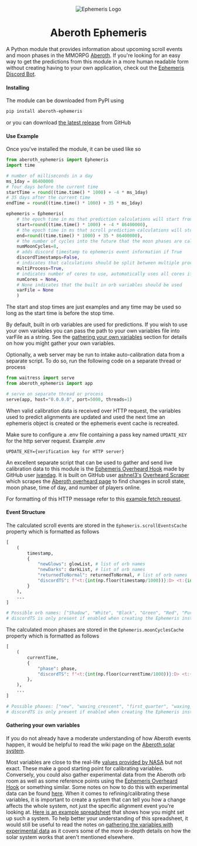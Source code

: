 <div style="user-select: none;" align="center">
    
![Ephemeris Logo](https://github.com/user-attachments/assets/ff091f40-9b89-453d-9692-cf10c9500475)
    
</div>

<h1 align="center">Aberoth Ephemeris</h1>

<p>A Python module that provides information about upcoming scroll events and moon phases in the MMORPG <a href="https://www.aberoth.com">Aberoth</a>. If you're looking for an easy way to get the predictions from this module in a more human readable form without creating having to your own application, check out the <a href="https://github.com/aberoth-community/ephemeris-discord-bot">Ephemeris Discord Bot</a>.</p>

#### Installing
The module can be downloaded from PyPI using

```bash
pip install aberoth-ephemeris
```
or you can download [the latest release](https://github.com/jvandag/aberoth-ephemeris/releases) from GitHub
#### Use Example
Once you've installed the module, it can be used like so
```python
from aberoth_ephemeris import Ephemeris
import time

# number of milliseconds in a day
ms_1day = 86400000
# four days before the current time
startTime = round((time.time() * 1000) + -4 * ms_1day)
# 35 days after the current time
endTime = round((time.time() * 1000) + 35 * ms_1day)

ephemeris = Ephemeris(
    # the epoch time in ms that prediction calculations will start from
    start=round((time.time() * 1000) + -4 * 86400000),
    # the epoch time in ms that scroll prediction calculations will stop at
    end=round((time.time() * 1000) + 35 * 86400000),
    # the number of cycles into the future that the moon phases are calculated for
    numMoonCycles=8, 
    # adds discord timestamp to ephemeris event information if True
    discordTimestamps=False,
    # indicates that calculations should be split between multiple processes/cores
    multiProcess=True,
    # indicates number of cores to use, automatically uses all cores if None
    numCores = None,
    # None indicates that the built in orb variables should be used
    varFile = None
    )
```
The start and stop times are just examples and any time may be used so long as the start time is before the stop time.

By default, built in orb variables are used for predictions. If you wish to use your own variables you can pass the path to your own variables file into varFile as a string. See the [gathering your own variables](#gathering-your-own-variables) section for details on how you might gather your own variables.

Optionally, a web server may be run to intake auto-calibration data from a separate script. To do so, run the following code on a separate thread or process

```python
from waitress import serve
from aberoth_ephemeris import app

# serve on separate thread or process
serve(app, host="0.0.0.0", port=5000, threads=1)
```
When valid calibration data is received over HTTP request, the variables used to predict alignments are updated and used the next time an ephemeris object is created or the ephemeris event cache is recreated.

Make sure to configure a .env file containing a pass key named `UPDATE_KEY` for the http server request. 
Example .env
```
UPDATE_KEY={verification key for HTTP server}
```

An excellent separate script that can be used to gather and send live calibration data to this module is the [Ephemeris Overheard Hook](https://github.com/aberoth-community/ephemeris-overheard-hook/tree/main) made by GitHub user [jvandag](https://github.com/jvandag). It is built on GitHub user [ashnel3's](https://github.com/ashnel3) [Overheard Scraper](https://github.com/aberoth-community/overheard) which scrapes the [Aberoth overheard page](https://aberoth.com/highscore/overheard.html) to find changes in scroll state, moon phase, time of day, and number of players online.

For formatting of this HTTP message refer to this [example fetch request](aberoth_ephemeris/UpdateWebServer/exampleCalibrationMsg.js).

#### Event Structure
The calculated scroll events are stored in the `Ephemeris.scrollEventsCache` property which is formatted as follows
```python
[
    (
        timestamp,
        {
            "newGlows": glowList, # list of orb names
            "newDarks": darkList, # list of orb names
            "returnedToNormal": returnedToNormal, # list of orb names
            "discordTS": f"<t:{int(np.floor(timestamp/1000))}:D> <t:{int(np.floor(timestamp/1000))}:T>"
        }
    ),
    ...
]

# Possible orb names: ["Shadow", "White", "Black", "Green", "Red", "Purple", "Yellow", "Cyan", "Blue"]
# discordTS is only present if enabled when creating the Ephemeris instance
```

The calculated moon phases are stored in the `Ephemeris.moonCyclesCache` property which is formatted as follows

```python
[
    (
        currentTime,
        {
            "phase": phase,
            "discordTS": f"<t:{int(np.floor(currentTime/1000))}:D> <t:{int(np.floor(currentTime/1000))}:t>",
        },
    ),
    ...
]

# Possible phases: ["new", "waxing_crescent", "first_quarter", "waxing_gibbous", "full", "waning_gibbous", "third_quarter", "waning_crescent"]
# discordTS is only present if enabled when creating the Ephemeris instance
```

#### Gathering your own variables
If you do not already have a moderate understanding of how Aberoth events happen, it would be helpful to read the wiki page on the [Aberoth solar system](https://bookofaberoth.fandom.com/wiki/Solar_System).

 Most variables are close to the real-life [values provided by NASA](https://nssdc.gsfc.nasa.gov/planetary/factsheet/) but not exact. These make a good starting point for calibrating variables. Conversely, you could also gather experimental data from the Aberoth orb room as well as some reference points using the [Ephemeris Overheard Hook](https://github.com/aberoth-community/ephemeris-overheard-hook/tree/main) or something similar. Some notes on how to do this with experimental data can be found [here](https://docs.google.com/document/d/1Zm3-20HE9L-DPRuTaEgN9hdeDa8B2-0iSYuh6M82Rs8/edit?usp=sharing). When it comes to refining/calibrating these variables, it is important to create a system that can tell you how a change affects the whole system, not just the specific alignment event you're looking at. [Here is an example spreadsheet](https://docs.google.com/spreadsheets/d/1QrP-_moAXsK96srTq3BXStWcX4WGAzbLB_idEUgXuy4/edit?usp=sharing) that shows how you might set up such a system. To help better your understanding of this spreadsheet, it would still be useful to read the notes on [gathering the variables with experimental data](https://docs.google.com/document/d/1Zm3-20HE9L-DPRuTaEgN9hdeDa8B2-0iSYuh6M82Rs8/edit?usp=sharing) as it covers some of the more in-depth details on how the solar system works that aren't mentioned elsewhere.